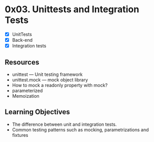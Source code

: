 # 0x03. Unittests and Integration Tests
- [x] UnitTests
- [x] Back-end
- [x] Integration tests

## Resources
* unittest — Unit testing framework
* unittest.mock — mock object library
* How to mock a readonly property with mock?
* parameterized
* Memoization

## Learning Objectives
* The difference between unit and integration tests.
* Common testing patterns such as mocking, parametrizations and fixtures
